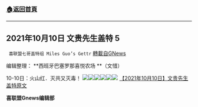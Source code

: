 ###  [:house:返回首頁](https://github.com/ourhimalayas/txt)
---


## 2021年10月10日 文贵先生盖特 5
` 喜联盟七哥盖特组 Miles Guo’s Gettr` [轉載自GNews](https://gnews.org/zh-hans/1587048/)

编辑整理： **西班牙巴塞罗那喜悦农场 **（文惜）

10-10日：火山红．灭共又灭毒！
![](https://assets.gnews.org/wp-content/uploads/2021/10/fdd1963a5a6065716cef55cc4551a095.jpg)![](https://assets.gnews.org/wp-content/uploads/2021/10/c3a313edfed0ddbbb6a8a51644b2dfac.jpg)![](https://assets.gnews.org/wp-content/uploads/2021/10/513dbe27870dcd0ca3726f28848b843a.jpg)![](https://assets.gnews.org/wp-content/uploads/2021/10/7fcd1391d8afb0d4d0cb157b39f0ca0e.jpg)![](https://assets.gnews.org/wp-content/uploads/2021/10/4e2e3de1e5fe10f56a94c54bcfa8efd0.jpg)![](https://assets.gnews.org/wp-content/uploads/2021/10/1d1485504780fcb5be3e7d6ede1bb665.jpg)
[【2021年10月10日】文贵先生盖特原文](https://gettr.com/post/pdr1hva995)

**喜联盟Gnews编辑部**
